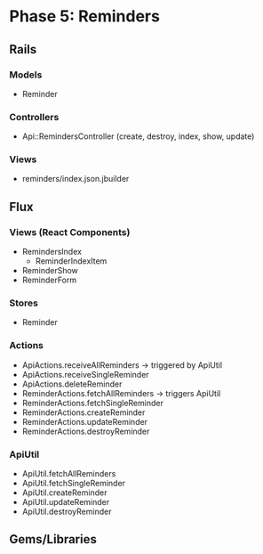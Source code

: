 # Phase 5: Reminders

## Rails
### Models
* Reminder

### Controllers
* Api::RemindersController (create, destroy, index, show, update)

### Views
* reminders/index.json.jbuilder

## Flux
### Views (React Components)
* RemindersIndex
  - ReminderIndexItem
* ReminderShow
* ReminderForm

### Stores
* Reminder

### Actions
* ApiActions.receiveAllReminders -> triggered by ApiUtil
* ApiActions.receiveSingleReminder
* ApiActions.deleteReminder
* ReminderActions.fetchAllReminders -> triggers ApiUtil
* ReminderActions.fetchSingleReminder
* ReminderActions.createReminder
* ReminderActions.updateReminder
* ReminderActions.destroyReminder

### ApiUtil
* ApiUtil.fetchAllReminders
* ApiUtil.fetchSingleReminder
* ApiUtil.createReminder
* ApiUtil.updateReminder
* ApiUtil.destroyReminder

## Gems/Libraries
